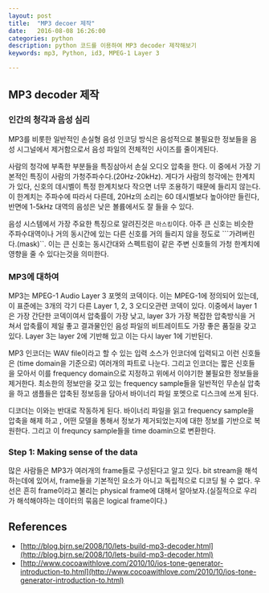 ```yaml
---
layout: post
title:  "MP3 decoer 제작"
date:   2016-08-08 16:26:00
categories: python
description: python 코드를 이용하여 MP3 decoder 제작해보기
keywords: mp3, Python, id3, MPEG-1 Layer 3

---
```


## MP3 decoder 제작

### 인간의 청각과 음성 심리

MP3를 비롯한 일반적인 손실형 음성 인코딩 방식은 음성적으로 불필요한 정보들을 음성 시그널에서 제거함으로서 음성 파일의 전체적인 사이즈를 줄이게된다.

사람의 청각에 부족한 부분들을 특징삼아서 손실 오디오 압축을 한다. 이 중에서 가장 기본적인 특징이 사람의 가청주파수다.(20Hz-20kHz). 게다가 사람의 청각에는 한계치가 있다, 신호의 데시벨이 특정 한계치보다 작으면 너무 조용하기 때문에 들리지 않는다. 이 한계치는 주파수에 따라서 다른데, 20Hz의 소리는 60 데시벨보다 높아야만 들린다, 반면에 1-5kHz 대역의 음성은 낮은 볼륨에서도 잘 들을 수 있다.

음성 시스템에서 가장 주요한 특징으로 알려진것은 ```마스킹```이다. 아주 큰 신호는 비슷한 주파수대역이나 거의 동시간에 있는 다른 신호를 거의 들리지 않을 정도로 ```가려버린다.(mask)``. 이는 큰 신호는 동시간대와 스펙트럼이 같은 주변 신호들의 가청 한계치에 영향을 줄 수 있다는것을 의미한다.

### MP3에 대하여

MP3는 MPEG-1 Audio Layer 3 포멧의 코덱이다. 이는 MPEG-1에 정의되어 있는데, 이 표준에는 3개의 각기 다른 Layer 1, 2, 3 오디오관련 코덱이 있다. 이중에서 layer 1은 가장 간단한 코덱이여서 압축률이 가장 낮고, layer 3가 가장 복잡한 압축방식을 거쳐서 압축률이 제일 좋고 결과물인인 음성 파일의 비트레이트도 가장 좋은 품질을 갖고 있다. Layer 3는 layer 2에 기반해 있고 이는 다시 layer 1에 기반된다.

MP3 인코더는 WAV file이라고 할 수 있는 입력 소스가 인코더에 입력되고 이런 신호들은 (time domain을 기준으로) 여러개의 파트로 나눈다. 그리고 인코더는 짧은 신호들을 모아서 이를 frequency domain으로 지정하고 위에서 이야기한 불필요한 정보들을 제거한다. 최소한의 정보만을 갖고 있는 frequency sample들을 일반적인 무손실 압축을 하고 샘플들은 압축된 정보등을 담아서 바이너리 파일 포멧으로 디스크에 쓰게 된다.

디코더는 이와는 반대로 작동하게 된다. 바이너리 파일을 읽고 frequency sample을 압축을 해제 하고 , 어떤 모델을 통해서 정보가 제거되었는지에 대한 정보를 기반으로 복원한다. 그리고 이 frequncy sample들을 time doamin으로 변환한다.

### Step 1: Making sense of the data

많은 사람들은 MP3가 여러개의 frame들로 구성된다고 알고 있다. bit stream을 해석하는데에 있어서, frame들을 기본적인 요소가 아니고 독립적으로 디코딩 될 수 없다. 우선은 흔히 frame이라고 불리는 physical frame에 대해서 알아보자.(실질적으로 우리가 해석해야하는 데이터의 묶음은 logical frame이다.)

## References

* [http://blog.bjrn.se/2008/10/lets-build-mp3-decoder.html](http://blog.bjrn.se/2008/10/lets-build-mp3-decoder.html)
* [http://www.cocoawithlove.com/2010/10/ios-tone-generator-introduction-to.html](http://www.cocoawithlove.com/2010/10/ios-tone-generator-introduction-to.html)